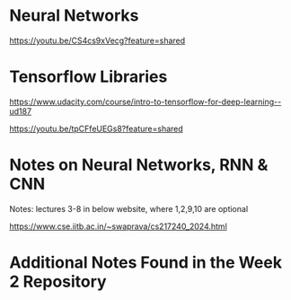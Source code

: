 # Neural Networks

https://youtu.be/CS4cs9xVecg?feature=shared

# Tensorflow Libraries

https://www.udacity.com/course/intro-to-tensorflow-for-deep-learning--ud187

https://youtu.be/tpCFfeUEGs8?feature=shared

# Notes on Neural Networks, RNN & CNN

Notes: lectures 3-8 in below website, where 1,2,9,10 are optional

https://www.cse.iitb.ac.in/~swaprava/cs217240_2024.html

# Additional Notes Found in the Week 2 Repository

